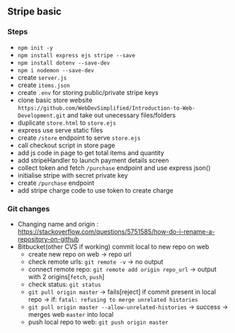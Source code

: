 ## Stripe basic

### Steps
- `npm init -y`
- `npm install express ejs stripe --save`
- `npm install dotenv --save-dev`
- `npm i nodemon --save-dev`
- create `server.js`
- create `items.json`
- create `.env` for storing public/private stripe keys
- clone basic store website `https://github.com/WebDevSimplified/Introduction-to-Web-Development.git` and take out unecessary files/folders
- duplicate `store.html` to `store.ejs`
- express use serve static files
- create `/store` endpoint to serve `store.ejs`
- call checkout script in store page
- add js code in page to get total items and quantity
- add stripeHandler to launch payment details screen
- collect token and fetch `/purchase` endpoint and use express json()
- initialise stripe with secret private key
- create `/purchase` endpoint
- add stripe charge code to use token to create charge

### Git changes
- Changing name and origin : https://stackoverflow.com/questions/5751585/how-do-i-rename-a-repository-on-github
- Bitbucket(other CVS if working) commit local to new repo on web
    - create new repo on web -> repo url
    - check remote urls: `git remote -v` -> no output
    - connect remote repo: `git remote add origin repo_url` -> output with 2 origins[`fetch`, `push`]
    - check status: `git status`
    - `git pull origin master` -> fails[reject] if commit present in local repo -> if: `fatal: refusing to merge unrelated histories`
    - `git pull origin master --allow-unrelated-histories` -> success -> merges web `master` into local
    - push local repo to web: `git push origin master`